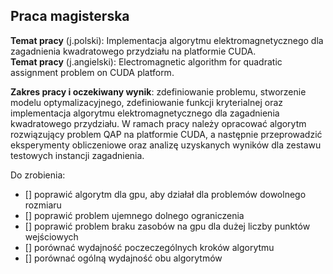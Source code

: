 ## Praca magisterska

**Temat pracy** (j.polski): Implementacja algorytmu elektromagnetycznego dla zagadnienia kwadratowego przydziału na platformie CUDA.    
**Temat pracy** (j.angielski): 	Electromagnetic algorithm for quadratic assignment problem on CUDA  platform.

**Zakres pracy i oczekiwany wynik**: zdefiniowanie problemu, stworzenie modelu optymalizacyjnego, zdefiniowanie funkcji kryterialnej  oraz implementacja algorytmu elektromagnetycznego dla zagadnienia kwadratowego przydziału. W ramach pracy należy opracować algorytm rozwiązujący problem QAP na platformie CUDA, a następnie  przeprowadzić eksperymenty obliczeniowe oraz analizę uzyskanych wyników dla zestawu testowych instancji zagadnienia.

Do zrobienia:
- [] poprawić algorytm dla gpu, aby działał dla problemów dowolnego rozmiaru
- [] poprawić problem ujemnego dolnego ograniczenia
- [] poprawić problem braku zasobów na gpu dla dużej liczby punktów wejściowych
- [] porównać wydajność poczeczególnych kroków algorytmu
- [] porównać ogólną wydajność obu algorytmów

